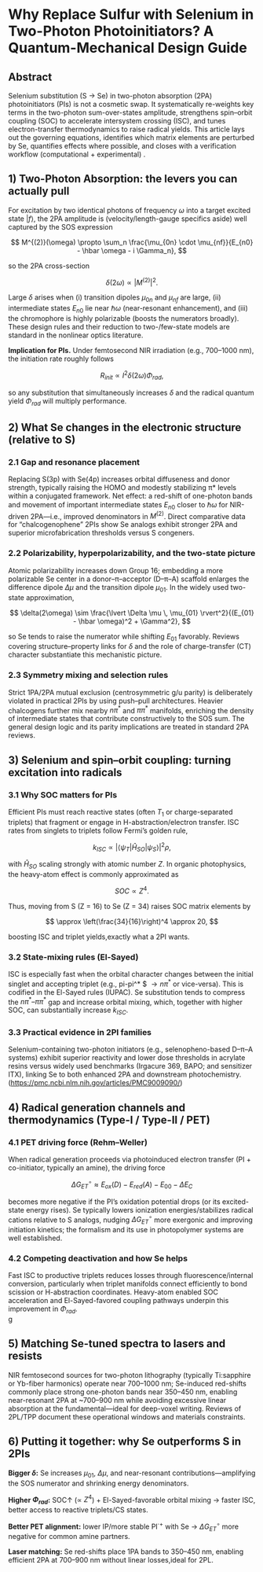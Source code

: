 # Why Replace Sulfur with Selenium in Two-Photon Photoinitiators? A Quantum-Mechanical Design Guide

## Abstract

Selenium substitution (S → Se) in two-photon absorption (2PA) photoinitiators (PIs) is not a cosmetic swap. It systematically re-weights key terms in the two-photon sum-over-states amplitude, strengthens spin–orbit coupling (SOC) to accelerate intersystem crossing (ISC), and tunes electron-transfer thermodynamics to raise radical yields. This article lays out the governing equations, identifies which matrix elements are perturbed by Se, quantifies effects where possible, and closes with a verification workflow (computational + experimental) .

## 1) Two-Photon Absorption: the levers you can actually pull

For excitation by two identical photons of frequency $\omega$ into a target excited state $\lvert f \rangle$, the 2PA amplitude is (velocity/length-gauge specifics aside) well captured by the SOS expression

$$
M^{(2)}(\omega) \propto \sum_n \frac{\mu_{0n} \cdot \mu_{nf}}{E_{n0} - \hbar \omega - i \Gamma_n},
$$

so the 2PA cross-section 

$$
\delta(2\omega) \propto \lvert M^{(2)} \rvert^2.
$$

Large $\delta$ arises when (i) transition dipoles $\mu_{0n}$ and $\mu_{nf}$ are large, (ii) intermediate states $E_{n0}$ lie near $\hbar \omega$ (near-resonant enhancement), and (iii) the chromophore is highly polarizable (boosts the numerators broadly). These design rules and their reduction to two-/few-state models are standard in the nonlinear optics literature.  


**Implication for PIs.** Under femtosecond NIR irradiation (e.g., 700–1000 nm), the initiation rate roughly follows

$$
R_{init} \propto I^2 \delta(2\omega) \Phi_{rad},
$$

so any substitution that simultaneously increases $\delta$ and the radical quantum yield $\Phi_{rad}$ will multiply performance.  


## 2) What Se changes in the electronic structure (relative to S)

### 2.1 Gap and resonance placement

Replacing S(3p) with Se(4p) increases orbital diffuseness and donor strength, typically raising the HOMO and modestly stabilizing π* levels within a conjugated framework. Net effect: a red-shift of one-photon bands and movement of important intermediate states $E_{n0}$ closer to $\hbar \omega$ for NIR-driven 2PA—i.e., improved denominators in $M^{(2)}$. Direct comparative data for “chalcogenophene” 2PIs show Se analogs exhibit stronger 2PA and superior microfabrication thresholds versus S congeners.  


### 2.2 Polarizability, hyperpolarizability, and the two-state picture

Atomic polarizability increases down Group 16; embedding a more polarizable Se center in a donor–π–acceptor (D–π–A) scaffold enlarges the difference dipole $\Delta \mu$ and the transition dipole $\mu_{01}$. In the widely used two-state approximation,

$$
\delta(2\omega) \sim \frac{\lvert \Delta \mu \, \mu_{01} \rvert^2}{(E_{01} - \hbar \omega)^2 + \Gamma^2},
$$

so Se tends to raise the numerator while shifting $E_{01}$ favorably. Reviews covering structure–property links for $\delta$ and the role of charge-transfer (CT) character substantiate this mechanistic picture.  


### 2.3 Symmetry mixing and selection rules

Strict 1PA/2PA mutual exclusion (centrosymmetric g/u parity) is deliberately violated in practical 2PIs by using push–pull architectures. Heavier chalcogens further mix nearby $n\pi^*$ and $\pi\pi^*$ manifolds, enriching the density of intermediate states that contribute constructively to the SOS sum. The general design logic and its parity implications are treated in standard 2PA reviews.  


## 3) Selenium and spin–orbit coupling: turning excitation into radicals

### 3.1 Why SOC matters for PIs

Efficient PIs must reach reactive states (often $T_1$ or charge-separated triplets) that fragment or engage in H-abstraction/electron transfer. ISC rates from singlets to triplets follow Fermi’s golden rule,

$$
k_{ISC} \propto \lvert \langle \psi_T \lvert \hat{H}_{SO} \rvert \psi_S \rangle \rvert^2 \rho,
$$

with $\hat{H}_{SO}$ scaling strongly with atomic number $Z$. In organic photophysics, the heavy-atom effect is commonly approximated as 

$$
SOC \propto Z^4.
$$

Thus, moving from S (Z = 16) to Se (Z = 34) raises SOC matrix elements by 

$$
\approx \left(\frac{34}{16}\right)^4 \approx 20,
$$

boosting ISC and triplet yields,exactly what a 2PI wants.  


### 3.2 State-mixing rules (El-Sayed)

ISC is especially fast when the orbital character changes between the initial singlet and accepting triplet (e.g., pi-pi^* $  $\rightarrow n\pi^*$ or vice-versa). This is codified in the El-Sayed rules (IUPAC). Se substitution tends to compress the $n\pi^*–\pi\pi^*$ gap and increase orbital mixing, which, together with higher SOC, can substantially increase $k_{ISC}$.  


### 3.3 Practical evidence in 2PI families

Selenium-containing two-photon initiators (e.g., selenopheno-based D–π–A systems) exhibit superior reactivity and lower dose thresholds in acrylate resins versus widely used benchmarks (Irgacure 369, BAPO; and sensitizer ITX), linking Se to both enhanced 2PA and downstream photochemistry.  
(https://pmc.ncbi.nlm.nih.gov/articles/PMC9009090/)

## 4) Radical generation channels and thermodynamics (Type-I / Type-II / PET)

### 4.1 PET driving force (Rehm–Weller)

When radical generation proceeds via photoinduced electron transfer (PI + co-initiator, typically an amine), the driving force

$$
\Delta G^\circ_{ET} \approx E_{ox}(D) - E_{red}(A) - E_{00} - \Delta E_C
$$

becomes more negative if the PI’s oxidation potential drops (or its excited-state energy rises). Se typically lowers ionization energies/stabilizes radical cations relative to S analogs, nudging $\Delta G^\circ_{ET}$ more exergonic and improving initiation kinetics; the formalism and its use in photopolymer systems are well established.  


### 4.2 Competing deactivation and how Se helps

Fast ISC to productive triplets reduces losses through fluorescence/internal conversion, particularly when triplet manifolds connect efficiently to bond scission or H-abstraction coordinates. Heavy-atom enabled SOC acceleration and El-Sayed-favored coupling pathways underpin this improvement in $\Phi_{rad}$.  
g

## 5) Matching Se-tuned spectra to lasers and resists

NIR femtosecond sources for two-photon lithography (typically Ti:sapphire or Yb-fiber harmonics) operate near 700–1000 nm; Se-induced red-shifts commonly place strong one-photon bands near 350–450 nm, enabling near-resonant 2PA at ~700–900 nm while avoiding excessive linear absorption at the fundamental—ideal for deep-voxel writing. Reviews of 2PL/TPP document these operational windows and materials constraints.  




## 6) Putting it together: why Se outperforms S in 2PIs

**Bigger $\delta$:** Se increases $\mu_{01}$, $\Delta \mu$, and near-resonant contributions—amplifying the SOS numerator and shrinking energy denominators.  


**Higher $\Phi_{rad}$:** SOC↑ (∝ $Z^4$) + El-Sayed-favorable orbital mixing → faster ISC, better access to reactive triplets/CS states.  


**Better PET alignment:** lower IP/more stable PI$^{\cdot+}$ with Se → $\Delta G^\circ_{ET}$ more negative for common amine partners.  


**Laser matching:** Se red-shifts place 1PA bands to 350–450 nm, enabling efficient 2PA at 700–900 nm without linear losses,ideal for 2PL.  

